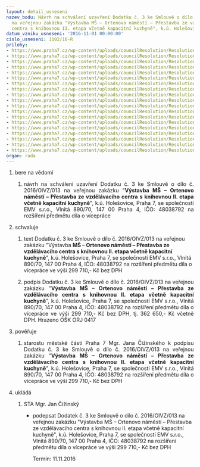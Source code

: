 ```yaml
---
layout: detail_usneseni
nazev_bodu: Návrh na schválení uzavření Dodatku č. 3 ke Smlouvě o dílo č. 2016/OIVZ/013
  na veřejnou zakázku "Výstavba MŠ – Ortenovo náměstí – Přestavba ze vzdělávacího
  centra s knihovnou II. etapa včetně kapacitní kuchyně", k.ú. Holešovice, Praha 7
datum_vzniku_usneseni: '2016-11-01 00:00:00'
cislo_usneseni: 1102/16-R
prilohy:
- https://www.praha7.cz/wp-content/uploads/councilResolution/Resolutions/28322/export/1Duvodovazprava~126561.docx
- https://www.praha7.cz/wp-content/uploads/councilResolution/Resolutions/28322/export/2Usnesenic0388~126560.pdf
- https://www.praha7.cz/wp-content/uploads/councilResolution/Resolutions/28322/export/3Smlouvaodilo~126559.pdf
- https://www.praha7.cz/wp-content/uploads/councilResolution/Resolutions/28322/export/4Usnesenic0742~126558.pdf
- https://www.praha7.cz/wp-content/uploads/councilResolution/Resolutions/28322/export/5Dodatek1~126557.pdf
- https://www.praha7.cz/wp-content/uploads/councilResolution/Resolutions/28322/export/6Usnesenic0959~126556.pdf
- https://www.praha7.cz/wp-content/uploads/councilResolution/Resolutions/28322/export/7Dodatek2~126555.pdf
- https://www.praha7.cz/wp-content/uploads/councilResolution/Resolutions/28322/export/8Dodatekc3Navrh~126554.doc
- https://www.praha7.cz/wp-content/uploads/councilResolution/Resolutions/28322/export/9RekapitulaceZmenovychlistuaDodatku~126553.XLSX
- https://www.praha7.cz/wp-content/uploads/councilResolution/Resolutions/28322/export/10RekapitulaceZLDodatkuc3~126552.pdf
- https://www.praha7.cz/wp-content/uploads/councilResolution/Resolutions/28322/export/101ZLc2_Zmeny_zarubni~126551.xlsx
- https://www.praha7.cz/wp-content/uploads/councilResolution/Resolutions/28322/export/102ZLc14_silnoproud_20160912_FINAL~126550.XLS
- https://www.praha7.cz/wp-content/uploads/councilResolution/Resolutions/28322/export/103ZLc16_VZT_PBR~126549.XLSX
- https://www.praha7.cz/wp-content/uploads/councilResolution/Resolutions/28322/export/104ZLc18_uprava_rozvadece_RE_PRE~126548.XLS
- https://www.praha7.cz/wp-content/uploads/councilResolution/Resolutions/28322/export/105ZLc19_Vjezdovabrana_uprava~126547.xlsx
- https://www.praha7.cz/wp-content/uploads/councilResolution/Resolutions/28322/export/106ZLc20_Posuvne_dvere_chodba_Kiosek_VZT~126546.XLSX
- https://www.praha7.cz/wp-content/uploads/councilResolution/Resolutions/28322/export/107ZLc21_Odpoctyadoplnenepolozkyzkolaudace_FINAL~126545.XLSX
- https://www.praha7.cz/wp-content/uploads/councilResolution/Resolutions/28322/export/11VypiszOREMVsro~126544.pdf
- https://www.praha7.cz/wp-content/uploads/councilResolution/Resolutions/28322/export/export~297451.pdf
organ: rada
---
```

<OL class=urzList_view id=urzList>
<LI class=urzClass1><SPAN name="1">bere na vědomí</SPAN> 
<OL class=urzOlClass>
<LI class=urzClass2 style="TEXT-ALIGN: justify"><SPAN>
<P style="TEXT-ALIGN: justify" data-mce-style="text-align: justify;">návrh na schválení uzavření Dodatku č. 3 ke Smlouvě o dílo č. 2016/OIVZ/013 na veřejnou zakázku "<STRONG>Výstavba MŠ – Ortenovo náměstí – Přestavba ze vzdělávacího centra s knihovnou II. etapa včetně kapacitní kuchyně</STRONG>", k.ú. Holešovice, Praha 7, se společností EMV s.r.o., Vlnitá 890/70, 147 00 Praha 4, IČO: 48038792 na rozšíření předmětu díla o vícepráce</P></SPAN></LI></OL></LI>
<LI class=urzClass1><SPAN name="24">schvaluje</SPAN> 
<OL class=urzOlClass>
<LI class=urzClass2 style="TEXT-ALIGN: left"><SPAN>
<P>text Dodatku č. 3 ke Smlouvě o dílo č. 2016/OIVZ/013 na veřejnou zakázku "Výstavba <STRONG>MŠ – Ortenovo náměstí – Přestavba ze vzdělávacího centra s knihovnou II. etapa včetně kapacitní kuchyně</STRONG>", k.ú. Holešovice, Praha 7, se společností EMV s.r.o., Vlnitá 890/70, 147 00 Praha 4, IČO: 48038792 na rozšíření předmětu díla o vícepráce ve výši 299 710,- Kč bez DPH</P></SPAN></LI>
<LI class=urzClass2 style="TEXT-ALIGN: justify"><SPAN>
<P style="TEXT-ALIGN: justify" data-mce-style="text-align: justify;">podpis Dodatku č. 3 ke Smlouvě o dílo č. 2016/OIVZ/013 na veřejnou zakázku "<STRONG>Výstavba MŠ – Ortenovo náměstí – Přestavba ze vzdělávacího centra s knihovnou II. etapa včetně kapacitní kuchyně</STRONG>", k.ú. Holešovice, Praha 7, se společností EMV s.r.o., Vlnitá 890/70, 147 00 Praha 4, IČO: 48038792 na rozšíření předmětu díla o vícepráce ve výši 299 710,- Kč bez DPH, tj. 362 650,- Kč včetně DPH. Hrazeno OŠK ORJ 0417</P></SPAN></LI></OL></LI>
<LI class=urzClass1><SPAN name="16">pověřuje</SPAN> 
<OL class=urzOlClass>
<LI class=urzClass2 style="TEXT-ALIGN: justify"><SPAN>
<P style="TEXT-ALIGN: justify" data-mce-style="text-align: justify;">starostu městské části Praha 7 Mgr. Jana Čižinského k podpisu Dodatku č. 3 ke Smlouvě o dílo č. 2016/OIVZ/013 na veřejnou zakázku "<STRONG>Výstavba MŠ – Ortenovo náměstí – Přestavba ze vzdělávacího centra s knihovnou II. etapa včetně kapacitní kuchyně</STRONG>", k.ú. Holešovice, Praha 7, se společností EMV s.r.o., Vlnitá 890/70, 147 00 Praha 4, IČO: 48038792 na rozšíření předmětu díla o vícepráce ve výši 299 710,- Kč bez DPH</P></SPAN></LI></OL></LI>
<LI class=urzClass1 id=urzUkoly><SPAN name="1">ukládá</SPAN>
<OL class=urzOlClass>
<LI class=urzClass2><SPAN>
<P>STA Mgr. Jan Čižinský</P></SPAN>
<UL class=urzUlClass>
<LI class=urzClass3><SPAN>
<P>podepsat Dodatek č. 3 ke Smlouvě o dílo č. 2016/OIVZ/013 na veřejnou zakázku "Výstavba MŠ – Ortenovo náměstí – Přestavba ze vzdělávacího centra s knihovnou II. etapa včetně kapacitní kuchyně", k.ú. Holešovice, Praha 7, se společností EMV s.r.o., Vlnitá 890/70, 147 00 Praha 4, IČO: 48038792 na rozšíření předmětu díla o vícepráce ve výši 299 710,- Kč bez DPH</P></SPAN><SPAN class=urzUkolTermin>Termín:&nbsp;11.11.2016</SPAN></LI></UL></LI></OL></LI></OL>